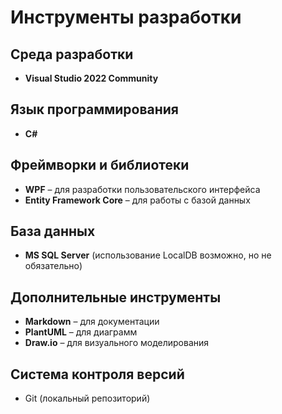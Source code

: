 # Инструменты разработки

## Среда разработки
- **Visual Studio 2022 Community**

## Язык программирования
- **C#**

## Фреймворки и библиотеки
- **WPF** – для разработки пользовательского интерфейса
- **Entity Framework Core** – для работы с базой данных

## База данных
- **MS SQL Server** (использование LocalDB возможно, но не обязательно)

## Дополнительные инструменты
- **Markdown** – для документации
- **PlantUML** – для диаграмм
- **Draw.io** – для визуального моделирования

## Система контроля версий
- Git (локальный репозиторий)
